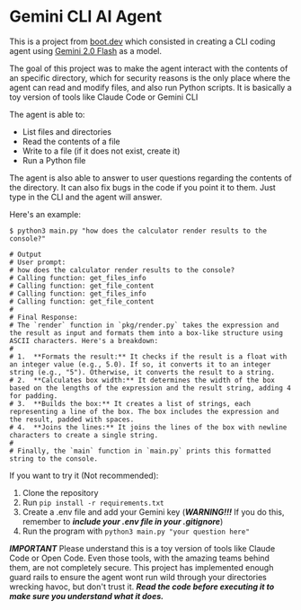 # Gemini CLI AI Agent

This is a project from [boot.dev](https://boot.dev) which consisted in creating a CLI coding agent using [Gemini 2.0 Flash](https://github.com/google/genai) as a model.

The goal of this project was to make the agent interact with the contents of an specific directory, which for security reasons is the only place where the agent can read and modify files, and also run Python scripts.
It is basically a toy version of tools like Claude Code or Gemini CLI

The agent is able to:

* List files and directories
* Read the contents of a file
* Write to a file (if it does not exist, create it)
* Run a Python file

The agent is also able to answer to user questions regarding the contents of the directory. It can also fix bugs in the code if you point it to them. Just type in the CLI and the agent will answer.

Here's an example:
```
$ python3 main.py "how does the calculator render results to the console?"

# Output
# User prompt:
# how does the calculator render results to the console?
# Calling function: get_files_info
# Calling function: get_file_content
# Calling function: get_files_info
# Calling function: get_file_content
# 
# Final Response:
# The `render` function in `pkg/render.py` takes the expression and the result as input and formats them into a box-like structure using ASCII characters. Here's a breakdown:
# 
# 1.  **Formats the result:** It checks if the result is a float with an integer value (e.g., 5.0). If so, it converts it to an integer string (e.g., "5"). Otherwise, it converts the result to a string.
# 2.  **Calculates box width:** It determines the width of the box based on the lengths of the expression and the result string, adding 4 for padding.
# 3.  **Builds the box:** It creates a list of strings, each representing a line of the box. The box includes the expression and the result, padded with spaces.
# 4.  **Joins the lines:** It joins the lines of the box with newline characters to create a single string.
# 
# Finally, the `main` function in `main.py` prints this formatted string to the console.

```

If you want to try it (Not recommended):

1. Clone the repository
2. Run `pip install -r requirements.txt`
3. Create a .env file and add your Gemini key (***WARNING!!!*** If you do this, remember to ***include your .env file in your .gitignore***)
4. Run the program with `python3 main.py "your question here"`

***IMPORTANT***
Please understand this is a toy version of tools like Claude Code or Open Code. Even those tools, with the amazing teams behind them, are not completely secure.
This project has implemented enough guard rails to ensure the agent wont run wild through your directories wrecking havoc, but don't trust it. 
***Read the code before executing it to make sure you understand what it does.***
